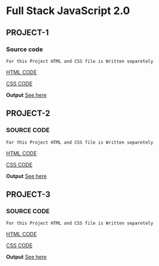 # Full Stack JavaScript 2.0

## PROJECT-1

### Source code ###

`For this Project HTML and CSS file is Written separetely`

[HTML CODE](/Week%2004%20projects/Project_1/project1ineuron.html)

[CSS CODE](/Week%2004%20projects/Project_1/project1ineuron.css)

**Output**
[See here](/Week%2004%20projects/Project_1/project_1_images/output.png)

## PROJECT-2

### SOURCE CODE ###

`For this Project HTML and CSS file is Written separetely`

[HTML CODE](/Week%2004%20projects/Project_2/ineuron_prj2.html)

[CSS CODE](/Week%2004%20projects/Project_2/ineuron_prj2.css)

**Output**
[See here](/Week%2004%20projects/Project_2/project_2_images/ineuron_project2_sample.jpeg)

## PROJECT-3

### SOURCE CODE ###

`For this Project HTML and CSS file is Written separetely`

[HTML CODE](/Week%2004%20projects/Project_3/ineuron_prj3.html)

[CSS CODE](/Week%2004%20projects/Project_3/ineuron_prj3.css)

**Output**
[See here](/Week%2004%20projects/Project_3/project_3_images/Output.png)


